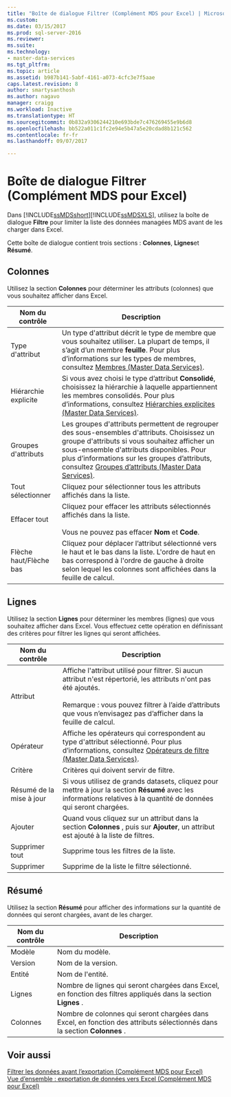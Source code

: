 ```yaml
---
title: "Boîte de dialogue Filtrer (Complément MDS pour Excel) | Microsoft Docs"
ms.custom: 
ms.date: 03/15/2017
ms.prod: sql-server-2016
ms.reviewer: 
ms.suite: 
ms.technology:
- master-data-services
ms.tgt_pltfrm: 
ms.topic: article
ms.assetid: b987b141-5abf-4161-a073-4cfc3e7f5aae
caps.latest.revision: 8
author: smartysanthosh
ms.author: nagavo
manager: craigg
ms.workload: Inactive
ms.translationtype: HT
ms.sourcegitcommit: 0b832a9306244210e693bde7c476269455e9b6d8
ms.openlocfilehash: bb522a011c1fc2e94e5b47a5e20cdad8b121c562
ms.contentlocale: fr-fr
ms.lasthandoff: 09/07/2017

---
```

# <a name="filter-dialog-box-mds-add-in-for-excel"></a>Boîte de dialogue Filtrer (Complément MDS pour Excel)
  Dans [!INCLUDE[ssMDSshort](../../includes/ssmdsshort-md.md)][!INCLUDE[ssMDSXLS](../../includes/ssmdsxls-md.md)], utilisez la boîte de dialogue **Filtre** pour limiter la liste des données managées MDS avant de les charger dans Excel.  
  
 Cette boîte de dialogue contient trois sections : **Colonnes**, **Lignes**et **Résumé**.  
  
## <a name="columns"></a>Colonnes  
 Utilisez la section **Colonnes** pour déterminer les attributs (colonnes) que vous souhaitez afficher dans Excel.  
  
|Nom du contrôle|Description|  
|------------------|-----------------|  
|Type d'attribut|Un type d'attribut décrit le type de membre que vous souhaitez utiliser. La plupart de temps, il s’agit d’un membre **feuille**. Pour plus d’informations sur les types de membres, consultez [Membres &#40;Master Data Services&#41;](../../master-data-services/members-master-data-services.md).|  
|Hiérarchie explicite|Si vous avez choisi le type d’attribut **Consolidé**, choisissez la hiérarchie à laquelle appartiennent les membres consolidés. Pour plus d’informations, consultez [Hiérarchies explicites &#40;Master Data Services&#41;](../../master-data-services/explicit-hierarchies-master-data-services.md).|  
|Groupes d'attributs|Les groupes d'attributs permettent de regrouper des sous-ensembles d'attributs. Choisissez un groupe d'attributs si vous souhaitez afficher un sous-ensemble d'attributs disponibles. Pour plus d’informations sur les groupes d’attributs, consultez [Groupes d’attributs &#40;Master Data Services&#41;](../../master-data-services/attribute-groups-master-data-services.md).|  
|Tout sélectionner|Cliquez pour sélectionner tous les attributs affichés dans la liste.|  
|Effacer tout|Cliquez pour effacer les attributs sélectionnés affichés dans la liste.<br /><br /> Vous ne pouvez pas effacer **Nom** et **Code**.|  
|Flèche haut/Flèche bas|Cliquez pour déplacer l’attribut sélectionné vers le haut et le bas dans la liste. L'ordre de haut en bas correspond à l'ordre de gauche à droite selon lequel les colonnes sont affichées dans la feuille de calcul.|  
  
## <a name="rows"></a>Lignes  
 Utilisez la section **Lignes** pour déterminer les membres (lignes) que vous souhaitez afficher dans Excel. Vous effectuez cette opération en définissant des critères pour filtrer les lignes qui seront affichées.  
  
|Nom du contrôle|Description|  
|------------------|-----------------|  
|Attribut|Affiche l'attribut utilisé pour filtrer. Si aucun attribut n'est répertorié, les attributs n'ont pas été ajoutés.<br /><br /> Remarque : vous pouvez filtrer à l’aide d’attributs que vous n’envisagez pas d’afficher dans la feuille de calcul.|  
|Opérateur|Affiche les opérateurs qui correspondent au type d'attribut sélectionné. Pour plus d’informations, consultez [Opérateurs de filtre &#40;Master Data Services&#41;](../../master-data-services/filter-operators-master-data-services.md).|  
|Critère|Critères qui doivent servir de filtre.|  
|Résumé de la mise à jour|Si vous utilisez de grands datasets, cliquez pour mettre à jour la section **Résumé** avec les informations relatives à la quantité de données qui seront chargées.|  
|Ajouter|Quand vous cliquez sur un attribut dans la section **Colonnes** , puis sur **Ajouter**, un attribut est ajouté à la liste de filtres.|  
|Supprimer tout|Supprime tous les filtres de la liste.|  
|Supprimer|Supprime de la liste le filtre sélectionné.|  
  
## <a name="summary"></a>Résumé  
 Utilisez la section **Résumé** pour afficher des informations sur la quantité de données qui seront chargées, avant de les charger.  
  
|Nom du contrôle|Description|  
|------------------|-----------------|  
|Modèle|Nom du modèle.|  
|Version|Nom de la version.|  
|Entité|Nom de l'entité.|  
|Lignes|Nombre de lignes qui seront chargées dans Excel, en fonction des filtres appliqués dans la section **Lignes** .|  
|Colonnes|Nombre de colonnes qui seront chargées dans Excel, en fonction des attributs sélectionnés dans la section **Colonnes** .|  
  
## <a name="see-also"></a>Voir aussi  
 [Filtrer les données avant l’exportation &#40;Complément MDS pour Excel&#41;](../../master-data-services/microsoft-excel-add-in/filter-data-before-exporting-mds-add-in-for-excel.md)   
 [Vue d’ensemble : exportation de données vers Excel &#40;Complément MDS pour Excel&#41;](../../master-data-services/microsoft-excel-add-in/overview-exporting-data-to-excel-mds-add-in-for-excel.md)  
  
  

